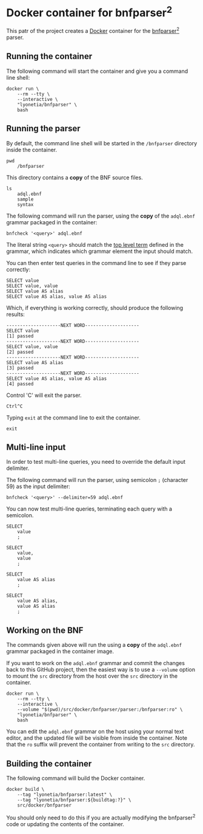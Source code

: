# Docker container for bnfparser<sup>2</sup>

This patr of the project creates a [Docker](https://www.docker.com "Docker's Homepage") container for the [bnfparser<sup>2</sup>](http://bnfparser2.sourceforge.net/) parser.


## Running the container
The following command will start the container and give you a command line shell:

    docker run \
        --rm --tty \
        --interactive \
        "lyonetia/bnfparser" \
        bash

## Running the parser

By default, the command line shell will be started in the `/bnfparser` directory inside the container.

    pwd
        /bnfparser

This directory contains a **copy** of the BNF source files.

    ls
        adql.ebnf
        sample
        syntax
    
The following command will run the parser, using the **copy** of the `adql.ebnf` grammar packaged in the container:

    bnfcheck '<query>' adql.ebnf

The literal string `<query>` should match the [top level term](src/adql.ebnf#L47) defined in the grammar, which indicates which grammar element the input should match.
    
You can then enter test queries in the command line to see if they parse correctly:

    SELECT value
    SELECT value, value
    SELECT value AS alias
    SELECT value AS alias, value AS alias

Which, if everything is working correctly, should produce the following results:

    --------------------NEXT WORD--------------------
    SELECT value
    [1] passed
    --------------------NEXT WORD--------------------
    SELECT value, value
    [2] passed
    --------------------NEXT WORD--------------------
    SELECT value AS alias
    [3] passed
    --------------------NEXT WORD--------------------
    SELECT value AS alias, value AS alias
    [4] passed

Control 'C' will exit the parser.

    Ctrl^C

Typing `exit` at the command line to exit the container.

    exit

## Multi-line input

In order to test multi-line queries, you need to override the default input delimiter.

The following command will run the parser, using semicolon `;` (character 59) as the input delimiter:

    bnfcheck '<query>' --delimiter=59 adql.ebnf

You can now test multi-line queries, terminating each query with a semicolon.

    SELECT
        value
        ;

    SELECT
        value,
        value
        ;

    SELECT
        value AS alias
        ;

    SELECT
        value AS alias,
        value AS alias
        ;

## Working on the BNF
The commands given above will run the using a **copy** of the `adql.ebnf` grammar packaged in the container image.

If you want to work on the `adql.ebnf` grammar and commit the changes back to this GitHub project, then the easiest way is to use a `--volume` option to mount the `src` directory from the host over the `src` directory in the container.

    docker run \
        --rm --tty \
        --interactive \
        --volume "$(pwd)/src/docker/bnfparser/parser:/bnfparser:ro" \
        "lyonetia/bnfparser" \
        bash

You can edit the `adql.ebnf` grammar on the host using your normal text editor, and the updated file will be visible from inside the container. Note that the `ro` suffix will prevent the container from writing to the `src` directory.

## Building the container
The following command will build the Docker container.

    docker build \
        --tag "lyonetia/bnfparser:latest" \
        --tag "lyonetia/bnfparser:${buildtag:?}" \
        src/docker/bnfparser

You should only need to do this if you are actually modifying the bnfparser<sup>2</sup> code or updating the contents of the container.
